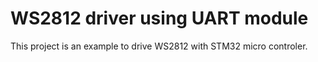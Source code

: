 # WS2812 driver using UART module

This project is an example to drive WS2812 with STM32 micro controler.

